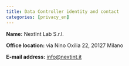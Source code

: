 ```yaml
---
title: Data Controller identity and contact 
categories: [privacy_en]
---
```


**Name:** NextInt Lab S.r.l.

**Office location:** via Nino Oxilia 22, 20127 Milano

**E-mail address:** <info@nextint.it>


